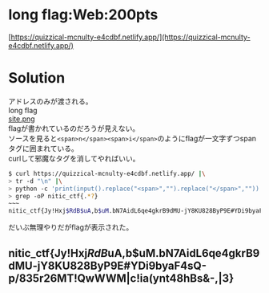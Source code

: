 # long flag:Web:200pts
[https://quizzical-mcnulty-e4cdbf.netlify.app/](https://quizzical-mcnulty-e4cdbf.netlify.app/)

# Solution
アドレスのみが渡される。  
long flag  
[site.png](site/site.png)  
flagが書かれているのだろうが見えない。  
ソースを見ると`<span>n</span><span>i</span>`のようにflagが一文字ずつspanタグに囲まれている。  
curlして邪魔なタグを消してやればいい。  
```bash
$ curl https://quizzical-mcnulty-e4cdbf.netlify.app/ |\
> tr -d "\n" |\
> python -c 'print(input().replace("<span>","").replace("</span>",""))' |\
> grep -oP nitic_ctf{.*?}
~~~
nitic_ctf{Jy!Hxj$RdB$uA,b$uM.bN7AidL6qe4gkrB9dMU-jY8KU828ByP9E#YDi9byaF4sQ-p/835r26MT!QwWWM|c!ia(ynt48hBs&-,|3}
```
だいぶ無理やりだがflagが表示された。  

## nitic_ctf{Jy!Hxj$RdB$uA,b$uM.bN7AidL6qe4gkrB9dMU-jY8KU828ByP9E#YDi9byaF4sQ-p/835r26MT!QwWWM|c!ia(ynt48hBs&-,|3}